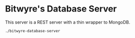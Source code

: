 # Bitwyre's Database Server

This server is a REST server with a thin wrapper to MongoDB.

```bash
./bitwyre-database-server
```
